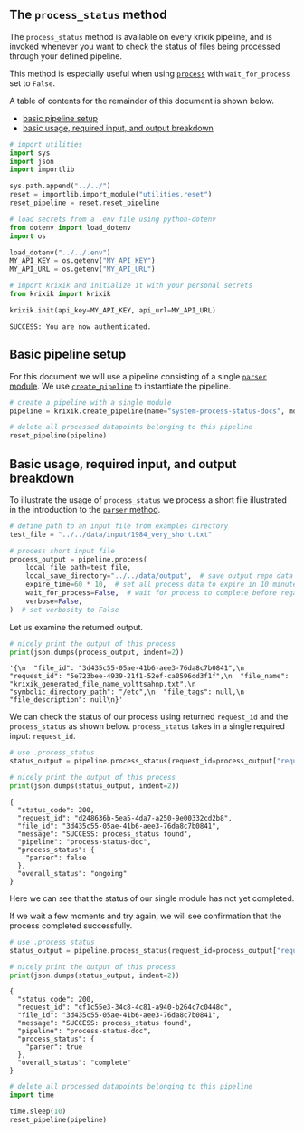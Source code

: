 ## The `process_status` method

The `process_status` method is available on every krixik pipeline, and is invoked whenever you want to check the status of files being processed through your defined pipeline.

This method is especially useful when using [`process`](../system/process.md) with `wait_for_process` set to `False`.

A table of contents for the remainder of this document is shown below.

- [basic pipeline setup](#basic-pipeline-setup)
- [basic usage, required input, and output breakdown](#basic-usage,-required-input,-and-output-breakdown)


```python
# import utilities
import sys
import json
import importlib

sys.path.append("../../")
reset = importlib.import_module("utilities.reset")
reset_pipeline = reset.reset_pipeline

# load secrets from a .env file using python-dotenv
from dotenv import load_dotenv
import os

load_dotenv("../../.env")
MY_API_KEY = os.getenv("MY_API_KEY")
MY_API_URL = os.getenv("MY_API_URL")

# import krixik and initialize it with your personal secrets
from krixik import krixik

krixik.init(api_key=MY_API_KEY, api_url=MY_API_URL)
```

    SUCCESS: You are now authenticated.


## Basic pipeline setup

For this document we will use a pipeline consisting of a single [`parser` module](../modules/parser.md).  We use [`create_pipeline`](../system/create_save_load.md) to instantiate the pipeline.


```python
# create a pipeline with a single module
pipeline = krixik.create_pipeline(name="system-process-status-docs", module_chain=["parser"])
```


```python
# delete all processed datapoints belonging to this pipeline
reset_pipeline(pipeline)
```

## Basic usage, required input, and output breakdown

To illustrate the usage of `process_status` we process a short file illustrated in the introduction to the [`parser` method](../modules/parser.md).


```python
# define path to an input file from examples directory
test_file = "../../data/input/1984_very_short.txt"

# process short input file
process_output = pipeline.process(
    local_file_path=test_file,
    local_save_directory="../../data/output",  # save output repo data output subdir
    expire_time=60 * 10,  # set all process data to expire in 10 minutes
    wait_for_process=False,  # wait for process to complete before regaining ide
    verbose=False,
)  # set verbosity to False
```

Let us examine the returned output.


```python
# nicely print the output of this process
print(json.dumps(process_output, indent=2))
```




    '{\n  "file_id": "3d435c55-05ae-41b6-aee3-76da8c7b0841",\n  "request_id": "5e723bee-4939-21f1-52ef-ca0596dd3f1f",\n  "file_name": "krixik_generated_file_name_vplttsahnp.txt",\n  "symbolic_directory_path": "/etc",\n  "file_tags": null,\n  "file_description": null\n}'



We can check the status of our process using returned `request_id` and the `process_status` as shown below.  `process_status` takes in a single required input: `request_id`.


```python
# use .process_status
status_output = pipeline.process_status(request_id=process_output["request_id"])

# nicely print the output of this process
print(json.dumps(status_output, indent=2))
```

    {
      "status_code": 200,
      "request_id": "d248636b-5ea5-4da7-a250-9e00332cd2b8",
      "file_id": "3d435c55-05ae-41b6-aee3-76da8c7b0841",
      "message": "SUCCESS: process_status found",
      "pipeline": "process-status-doc",
      "process_status": {
        "parser": false
      },
      "overall_status": "ongoing"
    }


Here we can see that the status of our single module has not yet completed.

If we wait a few moments and try again, we will see confirmation that the process completed successfully.


```python
# use .process_status
status_output = pipeline.process_status(request_id=process_output["request_id"])

# nicely print the output of this process
print(json.dumps(status_output, indent=2))
```

    {
      "status_code": 200,
      "request_id": "cf1c55e3-34c8-4c81-a940-b264c7c0448d",
      "file_id": "3d435c55-05ae-41b6-aee3-76da8c7b0841",
      "message": "SUCCESS: process_status found",
      "pipeline": "process-status-doc",
      "process_status": {
        "parser": true
      },
      "overall_status": "complete"
    }



```python
# delete all processed datapoints belonging to this pipeline
import time

time.sleep(10)
reset_pipeline(pipeline)
```
